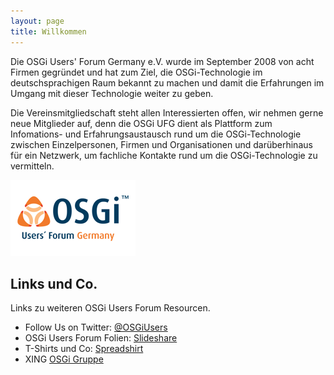 ```yaml
---
layout: page
title: Willkommen
---
```


Die OSGi Users' Forum Germany e.V. wurde im September 2008 von acht Firmen gegründet und hat zum Ziel, die OSGi-Technologie im deutschsprachigen Raum bekannt zu machen und damit die Erfahrungen im Umgang mit dieser Technologie weiter zu geben.

Die Vereinsmitgliedschaft steht allen Interessierten offen, wir nehmen gerne neue Mitglieder auf, denn die OSGi UFG dient als Plattform zum Infomations- und Erfahrungsaustausch rund um die OSGi-Technologie zwischen Einzelpersonen, Firmen und Organisationen und darüberhinaus für ein Netzwerk, um fachliche Kontakte rund um die OSGi-Technologie zu vermitteln.

![OSGi Users' Forum Germany Logo](/assets/img/Germany_OSGi_UF_200px.png)

## Links und Co.

Links zu weiteren OSGi Users Forum Resourcen.

* Follow Us on Twitter: [@OSGiUsers](https://twitter.com/OSGiUsers)
* OSGi Users Forum Folien: [Slideshare](https://de.slideshare.net/OSGiUsers)
* T-Shirts und Co: [Spreadshirt](https://shop.spreadshirt.de/osgiusers/)
* XING [OSGi Gruppe](https://www.xing.com/communities/groups/osgi-988b-1012082)
